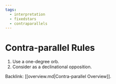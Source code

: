 ```yaml
---
tags:
  - interpretation
  - fixedstars
  - contraparallels
---
```

# Contra-parallel Rules

1. Use a one-degree orb.
2. Consider as a declinational opposition.

Backlink: [[overview.md|Contra-parallel Overview]].
